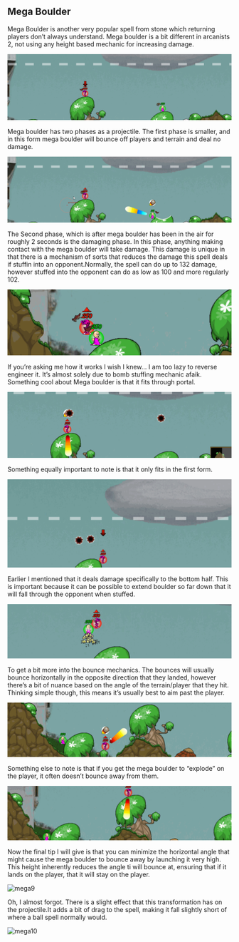 ## Mega Boulder


Mega Boulder is another very popular spell from stone which returning players don’t always understand. Mega boulder is a bit different in arcanists 2, not using any height based mechanic for increasing damage.


![mega1](https://raw.githubusercontent.com/1IlIl/wikidata/main/stone/gifs/mega1.gif)


Mega boulder has two phases as a projectile. The first phase is smaller, and in this form mega boulder will bounce off players and terrain and deal no damage.


![mega2](https://raw.githubusercontent.com/1IlIl/wikidata/main/stone/gifs/mega2.gif)


The Second phase, which is after mega boulder has been in the air for roughly 2 seconds is the damaging phase. In this phase, anything making contact with the mega boulder will take damage. This damage is unique in that there is a mechanism of sorts that reduces the damage this spell deals if stuffin into an opponent.Normally, the spell can do up to 132 damage, however stuffed into the opponent can do as low as 100 and more regularly 102.


![mega3](https://raw.githubusercontent.com/1IlIl/wikidata/main/stone/gifs/mega4.gif)


If you’re asking me how it works I wish I knew… I am too lazy to reverse engineer it. It’s almost solely due to bomb stuffing mechanic afaik. Something cool about Mega boulder is that it fits through portal.


![mega4](https://raw.githubusercontent.com/1IlIl/wikidata/main/stone/gifs/mega5.gif)


Something equally important to note is that it only fits in the first form.


![mega5](https://raw.githubusercontent.com/1IlIl/wikidata/main/stone/gifs/mega6.gif)


Earlier I mentioned that it deals damage specifically to the bottom half. This is important because it can be possible to extend boulder so far down that it will fall through the opponent when stuffed.


![mega6](https://raw.githubusercontent.com/1IlIl/wikidata/main/stone/gifs/mega7.gif)


To get a bit more into the bounce mechanics. The bounces will usually bounce horizontally in the opposite direction that they landed, however there’s a bit of nuance based on the angle of the terrain/player that they hit. Thinking simple though, this means it’s usually best to aim past the player. 


![mega7](https://raw.githubusercontent.com/1IlIl/wikidata/main/stone/gifs/mega8.gif)


Something else to note is that if you get the mega boulder to “explode” on the player, it often doesn’t bounce away from them.


![mega8](https://raw.githubusercontent.com/1IlIl/wikidata/main/stone/gifs/mega9.gif)


Now the final tip I will give is that you can minimize the horizontal angle that might cause the mega boulder to bounce away by launching it very high. This height inherently reduces the angle ti will bounce at, ensuring that if it lands on the player, that it will stay on the player.


![mega9](https://raw.githubusercontent.com/1IlIl/wikidata/main/stone/gifs/mega10.gif)


Oh, I almost forgot. There is a slight effect that this transformation has on the projectile.It adds a bit of drag to the spell, making it fall slightly short of where a ball spell normally would.


![mega10](https://raw.githubusercontent.com/1IlIl/wikidata/main/stone/gifs/mega11.gif)

